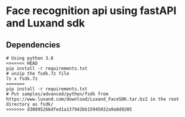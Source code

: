 # Face recognition api using fastAPI and Luxand sdk

## Dependencies
```
# Using python 3.8
<<<<<<< HEAD
pip install -r requirements.txt  
# unzip the fsdk.7z file
7z x fsdk.7z
=======
pip install -r requirements.txt
# Put samples/advanced/python/fsdk from  https://www.luxand.com/download/Luxand_FaceSDK.tar.bz2 in the root directory as fsdk/
>>>>>>> d30895266dfed1a137942bb15945032a9a8d9205
```
